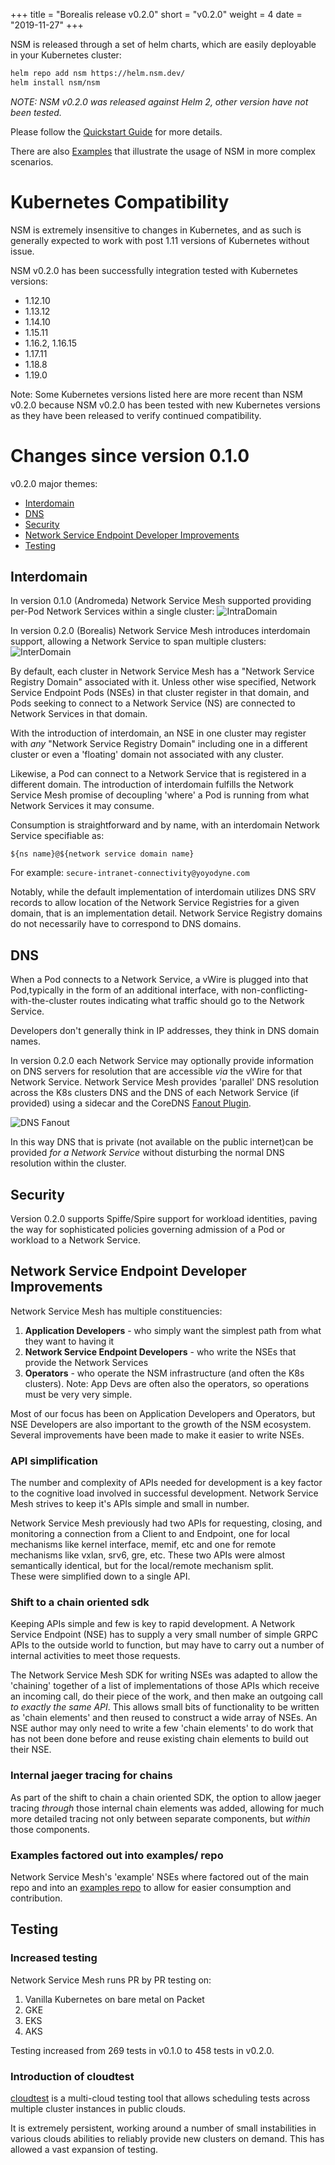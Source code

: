 +++
title = "Borealis release v0.2.0"
short = "v0.2.0"
weight = 4
date = "2019-11-27"
+++

NSM is released through a set of helm charts, which are easily deployable in your Kubernetes cluster:

```bash
helm repo add nsm https://helm.nsm.dev/
helm install nsm/nsm
```

*NOTE: NSM v0.2.0 was released against Helm 2, other version have not been tested.*

Please follow the [Quickstart Guide](https://github.com/networkservicemesh/networkservicemesh/blob/release-0.2/docs/guide-quickstart.md) for more details.

There are also [Examples](https://github.com/networkservicemesh/examples/tree/release-0.2) that illustrate the usage of NSM in more complex scenarios.

# Kubernetes Compatibility
NSM is extremely insensitive to changes in Kubernetes, and as such is generally expected to work with post 1.11 versions of Kubernetes
without issue.

NSM v0.2.0 has been successfully integration tested with Kubernetes versions:

- 1.12.10
- 1.13.12
- 1.14.10
- 1.15.11
- 1.16.2, 1.16.15
- 1.17.11
- 1.18.8
- 1.19.0

Note: Some Kubernetes versions listed here are more recent than NSM v0.2.0 because NSM v0.2.0 has been tested with
new Kubernetes versions as they have been released to verify continued compatibility.

# Changes since version 0.1.0

v0.2.0 major themes:

- [Interdomain](#interdomain)
- [DNS](#dns)
- [Security](#security)
- [Network Service Endpoint Developer Improvements](#network-service-endpoint-developer-improvements)
- [Testing](#testing)

## Interdomain

In version 0.1.0 (Andromeda) Network Service Mesh supported providing per-Pod Network Services within a single cluster:
![IntraDomain](/img/releases/borealis/intradomain.png)

In version 0.2.0 (Borealis) Network Service Mesh introduces interdomain support, allowing a Network Service to span
multiple clusters:
![InterDomain](/img/releases/borealis/interdomain.png)

By default, each cluster in Network Service Mesh has a "Network Service Registry Domain" associated with it.
Unless other wise specified, Network Service Endpoint Pods (NSEs) in that cluster register in that domain, and 
Pods seeking to connect to a Network Service (NS) are connected to Network Services in that domain.

With the introduction of interdomain, an NSE in one cluster may register with *any* "Network Service Registry Domain"
including one in a different cluster or even a 'floating' domain not associated with any cluster.

Likewise, a Pod can connect to a Network Service that is registered in a different domain.  The introduction of 
interdomain fulfills the Network Service Mesh promise of decoupling 'where' a Pod is running from what Network
Services it may consume.

Consumption is straightforward and by name, with an interdomain Network Service specifiable as:

```
${ns name}@${network service domain name}
``` 

For example: ```secure-intranet-connectivity@yoyodyne.com```

Notably, while the default implementation of interdomain utilizes DNS SRV records to allow location of the Network Service
Registries for a given domain, that is an implementation detail.  Network Service Registry domains do not necessarily
have to correspond to DNS domains.

## DNS

When a Pod connects to a Network Service, a vWire is plugged into that Pod,typically in the form of an additional interface,
with non-conflicting-with-the-cluster routes indicating what traffic should go to the Network Service.

Developers don't generally think in IP addresses, they think in DNS domain names.

In version 0.2.0 each Network Service may optionally provide information on DNS servers for resolution that are accessible
*via* the vWire for that Network Service.  Network Service Mesh provides 'parallel' DNS resolution across the K8s clusters
DNS and the DNS of each Network Service (if provided) using a sidecar and the 
CoreDNS [Fanout Plugin](https://github.com/networkservicemesh/fanout/).

![DNS Fanout](/img/releases/borealis/dns.png)

In this way DNS that is private (not available on the public internet)can be provided *for a Network Service* without disturbing the normal DNS 
resolution within the cluster.


## Security
Version 0.2.0 supports Spiffe/Spire support for workload identities, paving the way for sophisticated policies governing
admission of a Pod or workload to a Network Service.

## Network Service Endpoint Developer Improvements

Network Service Mesh has multiple constituencies:

1.  **Application Developers** - who simply want the simplest path from what they want to having it
2.  **Network Service Endpoint Developers** - who write the NSEs that provide the Network Services
3.  **Operators** - who operate the NSM infrastructure (and often the K8s clusters).  Note: App Devs are often also 
the operators, so operations must be very very simple.

Most of our focus has been on Application Developers and Operators, but NSE Developers are also important to the growth
of the NSM ecosystem.  Several improvements have been made to make it easier to write NSEs.

### API simplification
The number and complexity of APIs needed for development is a key factor to the cognitive load involved in successful
development.  Network Service Mesh strives to keep it's APIs simple and small in number.

Network Service Mesh previously had two APIs for requesting, closing, and monitoring a connection from a Client to and 
Endpoint, one for local mechanisms like kernel interface, memif, etc and one for remote mechanisms like vxlan, srv6, 
gre, etc.  These two APIs were almost semantically identical, but for the local/remote mechanism split.  
These were simplified down to a single API.

### Shift to a chain oriented sdk

Keeping APIs simple and few is key to rapid development.  A Network Service Endpoint (NSE) has to supply a very small
number of simple GRPC APIs to the outside world to function, but may have to carry out a number of internal
activities to meet those requests.

The Network Service Mesh SDK for writing NSEs was adapted to allow the 'chaining' together of a list of implementations
of those APIs which receive an incoming call, do their piece of the work, and then make an outgoing call *to exactly
the same API*.  This allows small bits of functionality to be written as 'chain elements' and then reused to construct
a wide array of NSEs.  An NSE author may only need to write a few 'chain elements' to do work that has not been done
before and reuse existing chain elements to build out their NSE. 

### Internal jaeger tracing for chains

As part of the shift to chain a chain oriented SDK, the option to allow jaeger tracing *through* those internal chain
elements was added, allowing for much more detailed tracing not only between separate components, but *within* those
components.

### Examples factored out into examples/ repo

Network Service Mesh's 'example' NSEs where factored out of the main repo and into an 
[examples repo](https://github.com/networkservicemesh/examples)  to allow for easier consumption and contribution.

## Testing
### Increased testing
Network Service Mesh runs PR by PR testing on:

1.  Vanilla Kubernetes on bare metal on Packet
2.  GKE
3.  EKS
4.  AKS

Testing increased from 269 tests in v0.1.0 to 458 tests in v0.2.0.

### Introduction of cloudtest
[cloudtest](https://github.com/networkservicemesh/cloudtest) is a multi-cloud testing tool that allows scheduling 
tests across multiple cluster instances in  public clouds.

It is extremely persistent, working around a number of small instabilities in various clouds abilities to 
reliably provide new clusters on demand.  This has allowed a vast expansion of testing.
